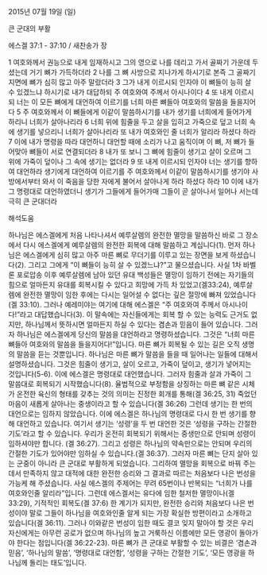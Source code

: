 2015년 07월 19일 (일)

큰 군대의 부활



에스겔 37:1 - 37:10 / 새찬송가  장


1 여호와께서 권능으로 내게 임재하시고 그의 영으로 나를 데리고 가서 골짜기 가운데 두셨는데 거기 뼈가 가득하더라 2 나를 그 뼈 사방으로 지나가게 하시기로 본즉 그 골짜기 지면에 뼈가 심히 많고 아주 말랐더라 3 그가 내게 이르시되 인자야 이 뼈들이 능히 살 수 있겠느냐 하시기로 내가 대답하되 주 여호와여 주께서 아시나이다 4 또 내게 이르시되 너는 이 모든 뼈에게 대언하여 이르기를 너희 마른 뼈들아 여호와의 말씀을 들을지어다 5 주 여호와께서 이 뼈들에게 이같이 말씀하시기를 내가 생기를 너희에게 들어가게 하리니 너희가 살아나리라 6 너희 위에 힘줄을 두고 살을 입히고 가죽으로 덮고 너희 속에 생기를 넣으리니 너희가 살아나리라 또 내가 여호와인 줄 너희가 알리라 하셨다 하라 7 이에 내가 명령을 따라 대언하니 대언할 때에 소리가 나고 움직이며 이 뼈, 저 뼈가 들어맞아 뼈들이 서로 연결되더라 8 내가 또 보니 그 뼈에 힘줄이 생기고 살이 오르며 그 위에 가죽이 덮이나 그 속에 생기는 없더라 9 또 내게 이르시되 인자야 너는 생기를 향하여 대언하라 생기에게 대언하여 이르기를 주 여호와께서 이같이 말씀하시기를 생기야 사방에서부터 와서 이 죽음을 당한 자에게 불어서 살아나게 하라 하셨다 하라 10 이에 내가 그 명령대로 대언하였더니 생기가 그들에게 들어가매 그들이 곧 살아나서 일어나 서는데 극히 큰 군대더라

해석도움





하나님은 에스겔에게 처음 나타나셔서 예루살렘의 완전한 멸망을 말씀하신 바로 그 장소에서 다시 에스겔에게 예루살렘의 완전한 회복에 대해 말씀하고 계십니다(1). 먼저 하나님은 에스겔에게 심히 많고 아주 마른 뼈로 무더기를 이루고 있는 장면을 보게 하셨습니다(2). 
그리고 그에게 “이 뼈들이 능히 살 수 있겠느냐?”고 물으셨습니다. 사실 1차 바벨론 포로압송 이후 예루살렘에 남아 있던 유대 백성들은 멸망이 임하기 전에는 자기들의 힘으로 얼마든지 유대를 회복시킬 수 있다고 희망에 가득 차 있었고(겔33:24), 예루살렘에 완전한 멸망이 임한 후에는 다시는 일어설 수 없다는 깊은 절망에 빠져 있었습니다(겔 33:10). 그러나 예레미야는 여기에 대해 에스겔은 “주 여호와여 주께서 아시나이다!”라고 대답했습니다(3). 이 말속에는 자신들에게는 회복 할 수 있는 능력도 근거도 없지만, 하나님께서 뜻하시면 얼마든지 하실 수 있다는 겸손과 믿음이 들어 있습니다. 
그러자 하나님은 에스겔에게 당신의 말씀을 대언하라고 명령하셨습니다. 그것은 “너희 마른 뼈들아 여호와의 말씀을 들을지어다!”입니다. 마른 뼈가 회복될 수 있는 길은 오직 생명의 말씀을 듣는 것뿐입니다. 하나님은 마른 뼈가 말씀을 들을 때 일어나는 일들에 대해서 설명하셨습니다. 그것은 힘줄이 생기고, 살이 오르고, 가죽이 덮이고, 생기가 넣어지는 것입니다(5-6). 이에 에스겔은 명령대로 대언했습니다. 그러자 힘줄과 살과 가죽이 그 말씀대로 회복되기 시작했습니다(8). 율법적으로 부정함을 상징하는 마른 뼈 같은 시체가 온전한 육신의 형태를 갖추는 것의 의미는 진정한 회개를 통해(겔 36:25, 31) 죽었던 마음이 새롭게 살아나는 중생이라고 할 수 있습니다(겔 36:26) 
그런데 생기는 한 번의 대언으로는 임하지 않았습니다. 
이에 에스겔은 하나님의 명령대로 다시 한 번 생기를 향해 대언하고 있습니다. 
여기서 생기는 ‘성령’을 두 번 대언한 것은 ‘성령을 구하는 간절한 기도’라고 할 수 있습니다. 우리가 온전히 회복되기 위해서는 중생만으로 안되며 성령이 임하셔야만 합니다. (겔 36:27). 
그리고 성령은 하나님의 약속만으로는 안되며 우리의 간절한 기도가 있어야만 임하실 수 있습니다.(겔 36:37). 
그러자 마른 뼈는 단지 살아 있는 군중이 아니라 큰 군대로 부활하게 되었습니다. 
그리하여 멸망을 회복으로 바꿔 주는데서 만족하지 않고 대적에 대한 완전한 승리와 그 결과로 따르는 처음보다 나은 번성을 가능케 해 주셨습니다.
사실 에스겔의 주제어는 무려 65번이나 반복되는 “너희가 나를 여호와인줄 알리라”입니다. 
그런데 에스겔서는 유다에 임한 철저한 멸망이나(겔 33:29), 기적적인 회복도(겔 37:6) 한 계기가 되지만, 완전한 승리와 처음보다 나은 번성이야 말로 그들이 하나님을 여호와인줄 알게 되는 가장 확실한 방편이라고 소개하고 있습니다(겔 36:11). 그러나 이와같은 번성이 임한 때도 결코 잊지 말아야 할 것은 우리 자신에게는 아무런 공로가 없으며 하나님의 높고 거룩하신 이름에만 모든 영광이 돌아가야 한다는 점입니다(겔 36:22-23). 
마른 뼈가 큰 군대로 부활할 수 있는 비결은 ‘겸손과 믿음’, ‘하나님의 말씀’, ‘명령대로 대언함’, ‘성령을 구하는 간절한 기도’, ‘모든 영광을 하나님께 돌리는 태도’입니다.